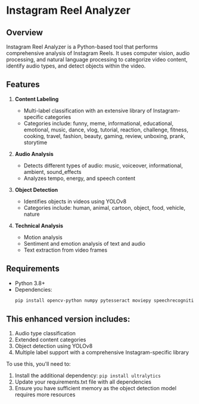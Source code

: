 # Instagram Reel Analyzer

## Overview

Instagram Reel Analyzer is a Python-based tool that performs comprehensive analysis of Instagram Reels. It uses computer vision, audio processing, and natural language processing to categorize video content, identify audio types, and detect objects within the video.

## Features

1. **Content Labeling**
   - Multi-label classification with an extensive library of Instagram-specific categories
   - Categories include: funny, meme, informational, educational, emotional, music, dance, vlog, tutorial, reaction, challenge, fitness, cooking, travel, fashion, beauty, gaming, review, unboxing, prank, storytime

2. **Audio Analysis**
   - Detects different types of audio: music, voiceover, informational, ambient, sound_effects
   - Analyzes tempo, energy, and speech content

3. **Object Detection**
   - Identifies objects in videos using YOLOv8
   - Categories include: human, animal, cartoon, object, food, vehicle, nature

4. **Technical Analysis**
   - Motion analysis
   - Sentiment and emotion analysis of text and audio
   - Text extraction from video frames

## Requirements

- Python 3.8+
- Dependencies:
  ```bash
  pip install opencv-python numpy pytesseract moviepy speechrecognition instaloader requests transformers librosa ultralytics


## This enhanced version includes:
1. Audio type classification
2. Extended content categories
3. Object detection using YOLOv8
4. Multiple label support with a comprehensive Instagram-specific library

To use this, you'll need to:
1. Install the additional dependency: `pip install ultralytics`
2. Update your requirements.txt file with all dependencies
3. Ensure you have sufficient memory as the object detection model requires more resources
